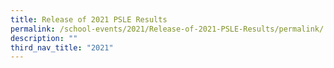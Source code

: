 ```yaml
---
title: Release of 2021 PSLE Results
permalink: /school-events/2021/Release-of-2021-PSLE-Results/permalink/
description: ""
third_nav_title: "2021"
---
```

